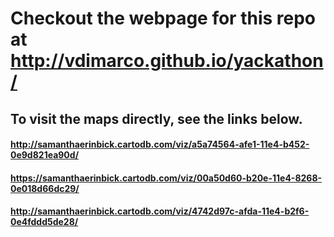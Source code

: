 # Checkout the webpage for this repo at http://vdimarco.github.io/yackathon/

## To visit the maps directly, see the links below. 

#### <http://samanthaerinbick.cartodb.com/viz/a5a74564-afe1-11e4-b452-0e9d821ea90d/>

#### <https://samanthaerinbick.cartodb.com/viz/00a50d60-b20e-11e4-8268-0e018d66dc29/>

#### <http://samanthaerinbick.cartodb.com/viz/4742d97c-afda-11e4-b2f6-0e4fddd5de28/>